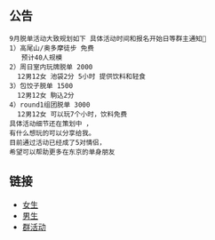 ## 公告

```
9月脱单活动大致规划如下 具体活动时间和报名开始日等群主通知📢 
1）高尾山/奥多摩徒步 免费
   预计40人规模
2）周日室内玩牌脱单 2000
  12男12女 池袋2分 5小时 提供饮料和轻食 
3）包饺子脱单 1500
  12男12女 駒込2分
4）round1组团脱单 3000
  12男12女 可以玩7个小时，饮料免费
具体活动细节还在策划中 ，
有什么想玩的可以分享给我。
目前通过活动已经成了5对情侣，
希望可以帮助更多在东京的单身朋友
```



## 链接
* [女生](https://github.com/141801/info/blob/main/women.md )
* [男生](https://github.com/141801/info/blob/main/men.md)
* [群活动](https://github.com/141801/info/blob/main/activity.md)


